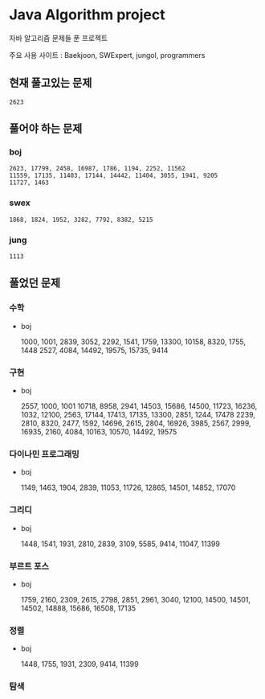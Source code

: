 # Java Algorithm project

자바 알고리즘 문제들 푼 프로젝트

주요 사용 사이트 : Baekjoon, SWExpert, jungol, programmers

## 현재 풀고있는 문제

	2623

## 풀어야 하는 문제

### boj

	2623, 17799, 2458, 16987, 1786, 1194, 2252, 11562
	11559, 17135, 11403, 17144, 14442, 11404, 3055, 1941, 9205
	11727, 1463

### swex

	1868, 1824, 1952, 3282, 7792, 8382, 5215

### jung

	1113

## 풀었던 문제

### 수학

* boj

	1000, 1001, 2839, 3052, 2292, 1541, 1759, 13300, 10158, 8320, 1755, 1448
	2527, 4084, 14492, 19575, 15735, 9414

### 구현

* boj

	2557, 1000, 1001
	10718, 8958, 2941, 14503, 15686, 14500, 11723, 16236, 1032, 12100, 2563, 17144, 17413, 17135, 13300, 2851, 1244, 17478
	2239, 2810, 8320, 2477, 1592, 14696, 2615, 2804, 16926, 3985, 2567, 2999, 16935, 2160, 4084, 10163, 10570, 14492, 19575

### 다이나민 프로그래밍

* boj

	1149, 1463, 1904, 2839, 11053, 11726, 12865, 14501, 14852, 17070

### 그리디

* boj

	1448, 1541, 1931, 2810, 2839, 3109, 5585, 9414, 11047, 11399

### 부르트 포스

* boj

	1759, 2160, 2309, 2615, 2798, 2851, 2961, 3040, 12100, 14500, 14501, 14502, 14888, 15686, 16508, 17135

### 정렬

* boj

	1448, 1755, 1931, 2309, 9414, 11399

### 탐색

